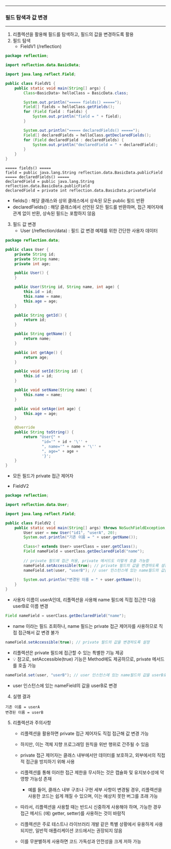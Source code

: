 -----
### 필드 탐색과 값 변경
-----
1. 리플렉션을 활용해 필드를 탐색하고, 필드의 값을 변경하도록 활용
2. 필드 탐색
   - FieldV1 (/reflection)
```java
package reflection;

import reflection.data.BasicData;

import java.lang.reflect.Field;

public class FieldV1 {
    public static void main(String[] args) {
        Class<BasicData> helloClass = BasicData.class;

        System.out.println("===== fields() =====");
        Field[] fields = helloClass.getFields();
        for (Field field : fields) {
            System.out.println("field = " + field);
        }

        System.out.println("===== declaredFields() =====");
        Field[] declaredFields = helloClass.getDeclaredFields();
        for (Field declaredField : declaredFields) {
            System.out.println("declaredField = " + declaredField);
        }
    }
}
```
```
===== fields() =====
field = public java.lang.String reflection.data.BasicData.publicField
===== declaredFields() =====
declaredField = public java.lang.String reflection.data.BasicData.publicField
declaredField = private int reflection.data.BasicData.privateField
```
  - fields() : 해당 클래스와 상위 클래스에서 상속된 모든 public 필드 반환
  - declaredFields() : 해당 클래스에서 선언된 모든 필드를 반환하며, 접근 제어자에 관계 없이 반환, 상속된 필드는 포함하지 않음

3. 필드 값 변경
   - User (/reflection/data) : 필드 값 변경 예제를 위한 간단한 사용자 데이터
```java
package reflection.data;

public class User {
    private String id;
    private String name;
    private int age;

    public User() {
    }

    public User(String id, String name, int age) {
        this.id = id;
        this.name = name;
        this.age = age;
    }

    public String getId() {
        return id;
    }

    public String getName() {
        return name;
    }

    public int getAge() {
        return age;
    }

    public void setId(String id) {
        this.id = id;
    }

    public void setName(String name) {
        this.name = name;
    }

    public void setAge(int age) {
        this.age = age;
    }

    @Override
    public String toString() {
        return "User{" +
                "id='" + id + '\'' +
                ", name='" + name + '\'' +
                ", age=" + age +
                '}';
    }
}
```
  - 모든 필드가 private 접근 제어자

  - FieldV2
```java
package reflection;

import reflection.data.User;

import java.lang.reflect.Field;

public class FieldV2 {
    public static void main(String[] args) throws NoSuchFieldException, IllegalAccessException {
        User user = new User("id1", "userA", 20);
        System.out.println("기존 이름 = " + user.getName());

        Class<? extends User> userClass = user.getClass();
        Field nameField = userClass.getDeclaredField("name");
        
        // private 필드에 접근 허용, private 메서드도 이렇게 호출 가능함
        nameField.setAccessible(true); // private 필드의 값을 변경하도록 설정
        nameField.set(user, "userB"); // user 인스턴스에 있는 name필드의 값을 userB로 변경
    
        System.out.println("변경된 이름 = " + user.getName());
    }
}
```
  - 사용자 이름이 userA인데, 리플렉션을 사용해 name 필드에 직접 접근한 다음 userB로 이름 변경

```java
Field nameField = userClass.getDeclaredField("name");
```
  - name 이라는 필드 조회하나, name 필드는 private 접근 제어자를 사용하므로 직접 접근해서 값 변경 불가

```java
nameField.setAccessible(true); // private 필드의 값을 변경하도록 설정
```
  - 리플렉션은 private 필드에 접근할 수 있는 특별한 기능 제공
  - 💡 참고로, setAccessible(true) 기능은 Method에도 제공하므로, private 메서드를 호출 가능

```java
nameField.set(user, "userB"); // user 인스턴스에 있는 name필드의 값을 userB로 변경
```
  - user 인스턴스에 있는 nameField의 값을 userB로 변경

4. 실행 결과
```
기존 이름 = userA
변경된 이름 = userB
```

5. 리플렉션과 주의사항
   - 리플렉션을 활용하면 private 접근 제어자도 직접 접근해 값 변경 가능
   - 하지만, 이는 객체 지향 프로그래밍 원칙을 위반 행위로 간주될 수 있음
   - private 접근 제어자는 클래스 내부에서만 데이터를 보호하고, 외부에서의 직접적 접근을 방지하기 위해 사용
   - 리플렉션를 통해 이러한 접근 제한을 무시하는 것은 캡슐화 및 유지보수성에 악영향 가능성 존재
     + 예를 들어, 클래스 내부 구조나 구현 세부 사항이 변경될 경우, 리플렉션을 사용한 코드는 쉽게 깨질 수 있으며, 이는 예상치 못한 버그를 초래 가능

   - 따라서, 리플렉션을 사용할 때는 반드시 신중하게 사용해야 하며, 가능한 경우 접근 메서드 (에) getter, setter)를 사용하는 것이 바람직
   - 리플렉션은 주로 테스트나 라이브러리 개발 같은 특별 상황에서 유용하게 사용되지만, 일반적 애플리케이션 코드에서는 권장되지 않음
   - 이를 무분별하게 사용하면 코드 가독성과 안전성을 크게 저하 가능
   

